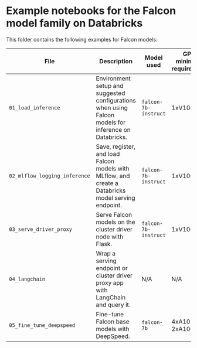 <!---
Copyright (C) 2023 Databricks, Inc.

Licensed under the Apache License, Version 2.0 (the "License");
you may not use this file except in compliance with the License.
You may obtain a copy of the License at

    http://www.apache.org/licenses/LICENSE-2.0

Unless required by applicable law or agreed to in writing, software
distributed under the License is distributed on an "AS IS" BASIS,
WITHOUT WARRANTIES OR CONDITIONS OF ANY KIND, either express or implied.
See the License for the specific language governing permissions and
limitations under the License.
-->


# Example notebooks for the Falcon model family on Databricks
This folder contains the following examples for Falcon models: 

| File  | Description | Model used | GPU minimum requirement |
| --- | --- | --- | --- |
| `01_load_inference`  | Environment setup and suggested configurations when using Falcon models for inference on Databricks. | `falcon-7b-instruct`  | 1xV100 |
| `02_mlflow_logging_inference` | Save, register, and load Falcon models with MLflow, and create a Databricks model serving endpoint. | `falcon-7b-instruct`  | 1xV100 |
| `03_serve_driver_proxy` | Serve Falcon models on the cluster driver node with Flask.  | `falcon-7b-instruct` | 1xV100 |
| `04_langchain` | Wrap a serving endpoint or cluster driver proxy app with LangChain and query it. | N/A | N/A |
| `05_fine_tune_deepspeed` | Fine-tune Falcon base models with DeepSpeed. | `falcon-7b` | 4xA10 or 2xA100 |